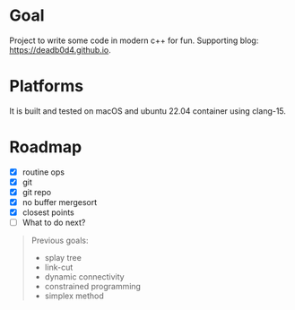 # Goal

Project to write some code in modern c++ for fun. Supporting blog: https://deadb0d4.github.io.

# Platforms

It is built and tested on macOS and ubuntu 22.04 container using clang-15.

# Roadmap

- [x] routine ops
- [x] git
- [x] git repo
- [x] no buffer mergesort
- [x] closest points
- [ ] What to do next?

> Previous goals:
> - splay tree
> - link-cut
> - dynamic connectivity
> - constrained programming
> - simplex method
